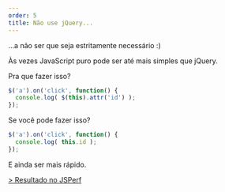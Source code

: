 ```yaml
---
order: 5
title: Não use jQuery...
---
```


...a não ser que seja estritamente necessário :)

Às vezes JavaScript puro pode ser até mais simples que jQuery.

Pra que fazer isso?

```js
$('a').on('click', function() {
  console.log( $(this).attr('id') );
});
```

Se você pode fazer isso?

```js
$('a').on('click', function() {
  console.log( this.id );
});
```

E ainda ser mais rápido.

[> Resultado no JSPerf](http://jsperf.com/como-perder-peso-this-attr-id-vs-this-id)